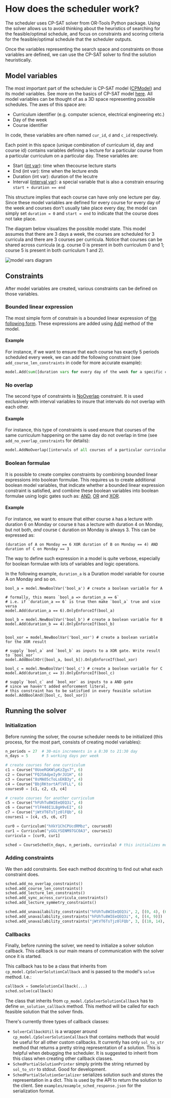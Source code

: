 # How does the scheduler work?

The scheduler uses CP-SAT solver from OR-Tools Python package. Using the solver allows us to avoid thinking about the heuristics of searching for the feasible/optimal schedule, and focus on constraints and scoring criteria for the feasible/optimal schedule that the scheduler outputs.

Once the variables representing the search space and constraints on those variables are defined, we can use the CP-SAT solver to find the solution heuristically.

## Model variables

The most important part of the scheduler is CP-SAT model ([CPModel](https://developers.google.com/optimization/reference/python/sat/python/cp_model#cpmodel)) and its model variables. See more on the basics of CP-SAT model [here](https://developers.google.com/optimization/cp/cp_solver). All model variables can be thought of as a 3D space representing possible schedules. The axes of this space are:
* Curriculum identifier (e.g. computer science, electrical engineering etc.)
* Day of the week
* Course identifier

In code, these variables are often named `cur_id`, `d` and `c_id` respectively.

Each point in this space (unique combination of curriculum id, day and course id) contains variables defining a lecture for a particular course from a particular curriculum on a particular day. These variables are:

* Start ([int var](https://developers.google.com/optimization/reference/python/sat/python/cp_model#newintvar)): time when thecourse lecture starts
* End (int var): time when the lecture ends
* Duration (int var): duration of the lecutre
* Interval ([interval var](https://developers.google.com/optimization/reference/python/sat/python/cp_model#newintervalvar)): a special variable that is also a constrain ensuring `start + duration == end`

This structure implies that each course can have only one lecture per day. Since these model variables are defined for every course for every day of the week and courses don't usually take place every day, the model can simply set `duration = 0` and `start = end` to indicate that the course does not take place.

The diagram below visualizes the possible model state. This model assumes that there are 3 days a week, the courses are scheduled for 3 curricula and there are 3 courses per curricula. Notice that courses can be shared across curricula (e.g. course 0 is present in both curriculum 0 and 1; course 5 is present in both curriculum 1 and 2).

![model vars diagram](assets/sched_model_vars.png)

## Constraints

After model variables are created, various constraints can be defined on those variables.

### Bounded linear expression

The most simple form of constrain is a bounded linear expression of [the following form](https://developers.google.com/optimization/reference/python/sat/python/cp_model#cp_model.BoundedLinearExpression). These expressions are added using [Add](https://developers.google.com/optimization/reference/python/sat/python/cp_model#add) method of the model.

#### Example

For instance, if we want to ensure that each course has exactly 5 periods scheduled every week, we can add the following constraint (see `add_course_len_constraints` in code for more accurate example):

```python
model.Add(sum([duration vars for every day of the week for a specific course]) == 5)
```

### No overlap

The second type of constraints is [NoOverlap](https://developers.google.com/optimization/reference/python/sat/python/cp_model#addnooverlap) constraint. It is used exclusively with interval variables to insure that intervals do not overlap with each other.

#### Example

For instance, this type of constraints is used ensure that courses of the same curriculum happening on the same day do not overlap in time (see `add_no_overlap_constraints` for details):

```python
model.AddNoOverlap([intervals of all courses of a particular curriculum on a particular day])
```

### Boolean formulae

It is possible to create complex constraints by combining bounded linear expressions into boolean formulae. This requires us to create additional boolean model variables, that indicate whether a bounded linear expression constraint is satisfied, and combine these boolean variables into boolean formulae using logic gates such as: [AND](https://developers.google.com/optimization/reference/python/sat/python/cp_model#addbooland), [OR](https://developers.google.com/optimization/reference/python/sat/python/cp_model#addboolor) and [XOR](https://developers.google.com/optimization/reference/python/sat/python/cp_model#addboolxor).

#### Example

For instance, we want to ensure that either course `A` has a lecture with duration 6 on Monday or course `B` has a lecture with duration 4 on Monday, but not both, *and* course `C` duration on Monday is always 3. This can be expressed as:

```
(duration of A on Monday == 6 XOR duration of B on Monday == 4) AND duration of C on Monday == 3
```

The way to define such expression in a model is quite verbose, especially for boolean formulae with lots of variables and logic operations.

In the following example, `duration_a` is a Duration model variable for course A on Monday and so on.

```python3
bool_a = model.NewBoolVar('bool_a') # create a boolean variable for A

# formally, this means `bool_a => duration_a == 6`
# i.e. if `duration_a == 6` is true then make `bool_a` true and vice versa
model.Add(duration_a == 6).OnlyEnforceIf(bool_a)

bool_b = model.NewBoolVar('bool_b') # create a boolean variable for B
model.Add(duration_b == 4).OnlyEnforceIf(bool_b)


bool_xor = model.NewBoolVar('bool_xor') # create a boolean variable for the XOR result

# supply `bool_a` and `bool_b` as inputs to a XOR gate. Write result to `bool_xor`
model.AddBoolXOr([bool_a, bool_b]).OnlyEnforceIf(bool_xor)

bool_c = model.NewBoolVar('bool_c') # create a boolean variable for C
model.Add(duration_c == 3).OnlyEnforceIf(bool_c)

# supply `bool_c` and `bool_xor` as inputs to a AND gate
# since we haven't added enforcement literal,
# this constraint has to be satisfied in every feasible solution
model.AddBoolAnd([bool_c, bool_xor])
```

## Running the solver

### Initialization

Before running the solver, the course scheduler needs to be initialized (this process, for the most part, consists of creating model variables):

```python
n_periods = 27  # 30-min increments in a 8:30 to 21:30 day
n_days = 5      # 5 working days per week

# create courses for one curriculum
c1 = Course("0UoeRGKWlpKzZgs7", 6)
c2 = Course("FQJSAdpeIy9rJU1H", 6)
c3 = Course("8sMA05cToLsEKB3y", 4)
c4 = Course("BbjRKtortAflVFLL", 6)
courses0 = [c1, c2, c3, c4]

# create courses for another curriculum
c5 = Course("hFUhTu8WIEeQEQ3i", 4)
c6 = Course("YlFH40I1LBgH9vEI", 6)
c7 = Course("jWtVT6TsTjz0lFQb", 6)
courses1 = [c4, c5, c6, c7]

cur0 = Curriculum("hXkY1ChCPUcdRMbz", courses0)
cur1 = Curriculum("yGGLYSENM97GC0A3", courses1)
curricula = [cur0, cur1]

sched = CourseSched(n_days, n_periods, curricula) # this initializes model variables
```

### Adding constraints

We then add constraints. See each method docstring to find out what each constraint does.

```python
sched.add_no_overlap_constraints()
sched.add_course_len_constraints()
sched.add_lecture_len_constraints()
sched.add_sync_across_curricula_constraints()
sched.add_lecture_symmetry_constraints()

sched.add_unavailability_constraints("hFUhTu8WIEeQEQ3i", 2, [(0, 4), (6, 9)])
sched.add_unavailability_constraints("hFUhTu8WIEeQEQ3i", 4, [(4, 9)])
sched.add_unavailability_constraints("jWtVT6TsTjz0lFQb", 3, [(10, 14), (16, 19)])
```

### Callbacks

Finally, before running the solver, we need to initialize a solver solution callback. This callback is our main means of communication with the solver once it is started.

This callback has to be a class that inherits from `cp_model.CpSolverSolutionCallback` and is passed to the model's `solve` method. I.e.:

```python
callback = SomeSolutionCallback(...)
sched.solve(callback)
```

The class that inherits from `cp_model.CpSolverSolutionCallback` has to define `on_solution_callback` method. This method will be called for each feasible solution that the solver finds.

There's currently three types of callback classes:

* `SolverCallbackUtil` is a wrapper around `cp_model.CpSolverSolutionCallback` that contains methods that would be useful for all other custom callbacks. It currently has only `sol_to_str` method that returns a pretty string representation of a solution. This is helpful when debugging the scheduler. It is suggested to inherit from this class when creating other callback classes.
* `SchedPartialSolutionPrinter` simply prints the string returned by `sol_to_str` to stdout. Good for development.
* `SchedPartialSolutionSerializer` serializes solution such and stores the representation in a dict. This is used by the API to return the solution to the client. See `examples/example_sched_response.json` for the serialization format.

